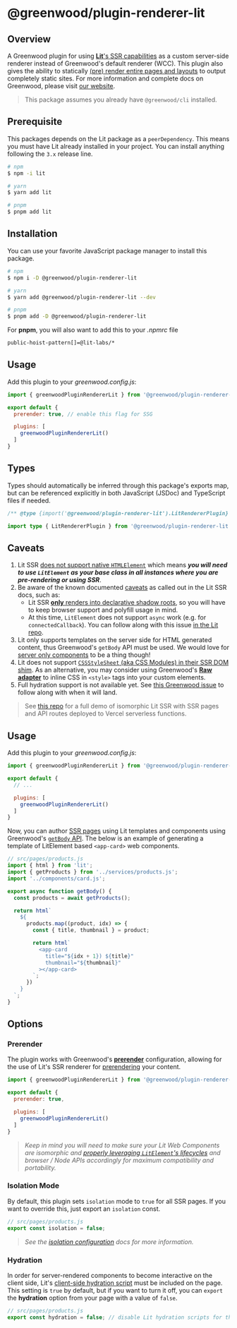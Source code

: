 # @greenwood/plugin-renderer-lit

## Overview

A Greenwood plugin for using [**Lit**'s SSR capabilities](https://github.com/lit/lit/tree/main/packages/labs/ssr) as a custom server-side renderer instead of Greenwood's default renderer (WCC). This plugin also gives the ability to statically [(pre) render entire pages and layouts](https://greenwoodjs.dev/docs/reference/rendering-strategies/#prerendering) to output completely static sites. For more information and complete docs on Greenwood, please visit [our website](https://www.greenwoodjs.dev).

> This package assumes you already have `@greenwood/cli` installed.

## Prerequisite

This packages depends on the Lit package as a `peerDependency`.  This means you must have Lit already installed in your project.  You can install anything following the `3.x` release line.

```sh
# npm
$ npm -i lit

# yarn
$ yarn add lit

# pnpm
$ pnpm add lit
```

## Installation

You can use your favorite JavaScript package manager to install this package.

```bash
# npm
$ npm i -D @greenwood/plugin-renderer-lit

# yarn
$ yarn add @greenwood/plugin-renderer-lit --dev

# pnpm
$ pnpm add -D @greenwood/plugin-renderer-lit
```

For **pnpm**, you will also want to add this to your _.npmrc_ file
```sh
public-hoist-pattern[]=@lit-labs/*
```

## Usage

Add this plugin to your _greenwood.config.js_:

```javascript
import { greenwoodPluginRendererLit } from '@greenwood/plugin-renderer-lit';

export default {
  prerender: true, // enable this flag for SSG

  plugins: [
    greenwoodPluginRendererLit()
  ]
}
```

## Types

Types should automatically be inferred through this package's exports map, but can be referenced explicitly in both JavaScript (JSDoc) and TypeScript files if needed.

```js
/** @type {import('@greenwood/plugin-renderer-lit').LitRendererPlugin} */
```

```ts
import type { LitRendererPlugin } from '@greenwood/plugin-renderer-lit';
```


## Caveats

1. Lit SSR [does not support native `HTMLElement`](https://github.com/lit/lit/discussions/2092) which means **_you will need to use `LitElement` as your base class in all instances where you are pre-rendering or using SSR_**.
1. Be aware of the known documented [caveats](https://lit.dev/docs/ssr/overview/#library-status) as called out in the Lit SSR docs, such as:
    - Lit SSR [**only** renders into declarative shadow roots](https://github.com/lit/lit/issues/3080#issuecomment-1165158794), so you will have to keep browser support and polyfill usage in mind.
    - At this time, `LitElement` does not support `async` work (e.g. for `connectedCallback`).  You can follow along with this issue [in the Lit repo](https://github.com/lit/lit/issues/2469).
1. Lit only supports templates on the server side for HTML generated content, thus Greenwood's `getBody` API must be used.  We would love for [server only components](https://github.com/lit/lit/issues/2469#issuecomment-1759583861) to be a thing though!
1. Lit does not support [`CSSStyleSheet` (aka CSS Modules) in their SSR DOM shim](https://github.com/lit/lit/issues/4862).  As an alternative, you may consider using Greenwood's [**Raw adapter**](https://greenwoodjs.dev/docs/plugins/raw/) to inline CSS in `<style>` tags into your custom elements.
1. Full hydration support is not available yet.  See [this Greenwood issue](https://github.com/ProjectEvergreen/greenwood/issues/880) to follow along with when it will land.

> See [this repo](https://github.com/thescientist13/greenwood-lit-ssr) for a full demo of isomorphic Lit SSR with SSR pages and API routes deployed to Vercel serverless functions.

## Usage

Add this plugin to your _greenwood.config.js_:

```javascript
import { greenwoodPluginRendererLit } from '@greenwood/plugin-renderer-lit';

export default {
  // ...

  plugins: [
    greenwoodPluginRendererLit()
  ]
}
```

Now, you can author [SSR pages](/docs/server-rendering/) using Lit templates and components using Greenwood's [`getBody` API](https://www.greenwoodjs.dev/docs/pages/server-rendering/#body).  The below is an example of generating a template of LitElement based `<app-card>` web components.

```js
// src/pages/products.js
import { html } from 'lit';
import { getProducts } from '../services/products.js';
import '../components/card.js';

export async function getBody() {
  const products = await getProducts();

  return html`
    ${
      products.map((product, idx) => {
        const { title, thumbnail } = product;

        return html`
          <app-card
            title="${idx + 1}) ${title}"
            thumbnail="${thumbnail}"
          ></app-card>
        `;
      })
    }
  `;
}
```

## Options

### Prerender

The plugin works with Greenwood's [**prerender**](https://greenwoodjs.dev/docs/reference/configuration/#prerender) configuration, allowing for the use of Lit's SSR renderer for [prerendering](https://greenwoodjs.dev/docs/reference/rendering-strategies/#prerendering) your content.

```javascript
import { greenwoodPluginRendererLit } from '@greenwood/plugin-renderer-lit';

export default {
  prerender: true,

  plugins: [
    greenwoodPluginRendererLit()
  ]
}
```

> _Keep in mind you will need to make sure your Lit Web Components are isomorphic and [properly leveraging `LitElement`'s lifecycles](https://github.com/lit/lit/tree/main/packages/labs/ssr#notes-and-limitations) and browser / Node APIs accordingly for maximum compatibility and portability._

### Isolation Mode

By default, this plugin sets `isolation` mode to `true` for all SSR pages.  If you want to override this, just export an `isolation` const.

```js
// src/pages/products.js
export const isolation = false;
```

> _See the [isolation configuration](https://www.greenwoodjs.dev/docs/reference/configuration/#isolation-mode) docs for more information._

### Hydration

In order for server-rendered components to become interactive on the client side, Lit's [client-side hydration script](https://lit.dev/docs/ssr/client-usage/#loading-@lit-labsssr-clientlit-element-hydrate-support.js) must be included on the page.  This setting is `true` by default, but if you want to turn it off, you can `export` the **hydration** option from your page with a value of `false`.

```js
// src/pages/products.js
export const hydration = false; // disable Lit hydration scripts for this page
```